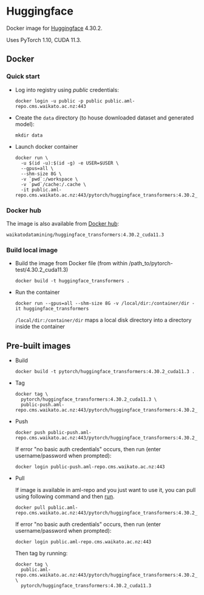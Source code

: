 # Huggingface

Docker image for [Huggingface](https://github.com/huggingface/transformers) 4.30.2.

Uses PyTorch 1.10, CUDA 11.3.

## Docker

### Quick start

* Log into registry using *public* credentials:

  ```commandline
  docker login -u public -p public public.aml-repo.cms.waikato.ac.nz:443 
  ```
* Create the `data` directory (to house downloaded dataset and generated model):

  ```commandline
  mkdir data
  ```

* Launch docker container

  ```commandline
  docker run \
    -u $(id -u):$(id -g) -e USER=$USER \
    --gpus=all \
    --shm-size 8G \
    -v `pwd`:/workspace \
    -v `pwd`/cache:/.cache \
    -it public.aml-repo.cms.waikato.ac.nz:443/pytorch/huggingface_transformers:4.30.2_cuda11.3
  ```

### Docker hub

The image is also available from [Docker hub](https://hub.docker.com/u/waikatodatamining):

```
waikatodatamining/huggingface_transformers:4.30.2_cuda11.3
```

### Build local image

* Build the image from Docker file (from within /path_to/pytorch-test/4.30.2_cuda11.3)

  ```commandline
  docker build -t huggingface_transformers .
  ```
  
* Run the container

  ```commandline
  docker run --gpus=all --shm-size 8G -v /local/dir:/container/dir -it huggingface_transformers
  ```
  `/local/dir:/container/dir` maps a local disk directory into a directory inside the container

## Pre-built images

* Build

  ```commandline
  docker build -t pytorch/huggingface_transformers:4.30.2_cuda11.3 .
  ```
  
* Tag

  ```commandline
  docker tag \
    pytorch/huggingface_transformers:4.30.2_cuda11.3 \
    public-push.aml-repo.cms.waikato.ac.nz:443/pytorch/huggingface_transformers:4.30.2_cuda11.3
  ```
  
* Push

  ```commandline
  docker push public-push.aml-repo.cms.waikato.ac.nz:443/pytorch/huggingface_transformers:4.30.2_cuda11.3
  ```
  If error "no basic auth credentials" occurs, then run (enter username/password when prompted):
  
  ```commandline
  docker login public-push.aml-repo.cms.waikato.ac.nz:443
  ```
  
* Pull

  If image is available in aml-repo and you just want to use it, you can pull using following command and then [run](#run).

  ```commandline
  docker pull public.aml-repo.cms.waikato.ac.nz:443/pytorch/huggingface_transformers:4.30.2_cuda11.3
  ```
  If error "no basic auth credentials" occurs, then run (enter username/password when prompted):
  
  ```commandline
  docker login public.aml-repo.cms.waikato.ac.nz:443
  ```
  Then tag by running:
  
  ```commandline
  docker tag \
    public.aml-repo.cms.waikato.ac.nz:443/pytorch/huggingface_transformers:4.30.2_cuda11.3 \
    pytorch/huggingface_transformers:4.30.2_cuda11.3
  ```
